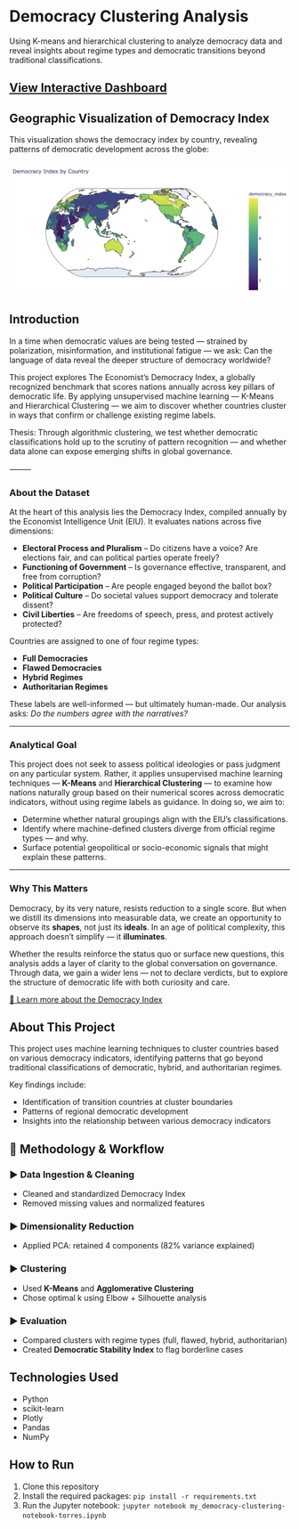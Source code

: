# Democracy Clustering Analysis

Using K-means and hierarchical clustering to analyze democracy data and reveal insights about regime types and democratic transitions beyond traditional classifications.

## [View Interactive Dashboard](https://rosalinatorres888.github.io/democracy-clustering-analysis/)


## Geographic Visualization of Democracy Index

This visualization shows the democracy index by country, revealing patterns of democratic development across the globe:

![Democracy Index by Country](docs/democracy_map.png)


## Introduction

In a time when democratic values are being tested — strained by polarization, misinformation, and institutional fatigue — we ask: Can the language of data reveal the deeper structure of democracy worldwide?

This project explores The Economist’s Democracy Index, a globally recognized benchmark that scores nations annually across key pillars of democratic life. By applying unsupervised machine learning — K-Means and Hierarchical Clustering — we aim to discover whether countries cluster in ways that confirm or challenge existing regime labels.

Thesis:
Through algorithmic clustering, we test whether democratic classifications hold up to the scrutiny of pattern recognition — and whether data alone can expose emerging shifts in global governance.

⸻

### About the Dataset

At the heart of this analysis lies the Democracy Index, compiled annually by the Economist Intelligence Unit (EIU). It evaluates nations across five dimensions:

- **Electoral Process and Pluralism** – Do citizens have a voice? Are elections fair, and can political parties operate freely?  
- **Functioning of Government** – Is governance effective, transparent, and free from corruption?  
- **Political Participation** – Are people engaged beyond the ballot box?  
- **Political Culture** – Do societal values support democracy and tolerate dissent?  
- **Civil Liberties** – Are freedoms of speech, press, and protest actively protected?

Countries are assigned to one of four regime types:

- **Full Democracies**  
- **Flawed Democracies**  
- **Hybrid Regimes**  
- **Authoritarian Regimes**

These labels are well-informed — but ultimately human-made. Our analysis asks: *Do the numbers agree with the narratives?*

---

### Analytical Goal


This project does not seek to assess political ideologies or pass judgment on any particular system. Rather, it applies unsupervised machine learning techniques — **K-Means** and **Hierarchical Clustering** — to examine how nations naturally group based on their numerical scores across democratic indicators, without using regime labels as guidance. In doing so, we aim to:

- Determine whether natural groupings align with the EIU’s classifications.
- Identify where machine-defined clusters diverge from official regime types — and why.
- Surface potential geopolitical or socio-economic signals that might explain these patterns.

---

### Why This Matters

Democracy, by its very nature, resists reduction to a single score. But when we distill its dimensions into measurable data, we create an opportunity to observe its **shapes**, not just its **ideals**. In an age of political complexity, this approach doesn’t simplify — it **illuminates**.

Whether the results reinforce the status quo or surface new questions, this analysis adds a layer of clarity to the global conversation on governance. Through data, we gain a wider lens — not to declare verdicts, but to explore the structure of democratic life with both curiosity and care.

[📖 Learn more about the Democracy Index](https://en.wikipedia.org/wiki/The_Economist_Democracy_Index)


## About This Project

This project uses machine learning techniques to cluster countries based on various democracy indicators, identifying patterns that go beyond traditional classifications of democratic, hybrid, and authoritarian regimes.

Key findings include:
- Identification of transition countries at cluster boundaries
- Patterns of regional democratic development
- Insights into the relationship between various democracy indicators

## 🧪 Methodology & Workflow

### ▶ Data Ingestion & Cleaning

- Cleaned and standardized Democracy Index
- Removed missing values and normalized features

### ▶ Dimensionality Reduction

- Applied PCA: retained 4 components (82% variance explained)

### ▶ Clustering

- Used **K-Means** and **Agglomerative Clustering**
- Chose optimal k using Elbow + Silhouette analysis

### ▶ Evaluation

- Compared clusters with regime types (full, flawed, hybrid, authoritarian)
- Created **Democratic Stability Index** to flag borderline cases

## Technologies Used
- Python
- scikit-learn
- Plotly
- Pandas
- NumPy

## How to Run
1. Clone this repository
2. Install the required packages: `pip install -r requirements.txt`
3. Run the Jupyter notebook: `jupyter notebook my_democracy-clustering-notebook-torres.ipynb`
